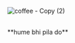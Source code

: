 
![coffee - Copy (2)](https://github.com/user-attachments/assets/2419e0db-7a06-4fd2-98e8-af2385882ca8)

<br>
**hume bhi pila do**
